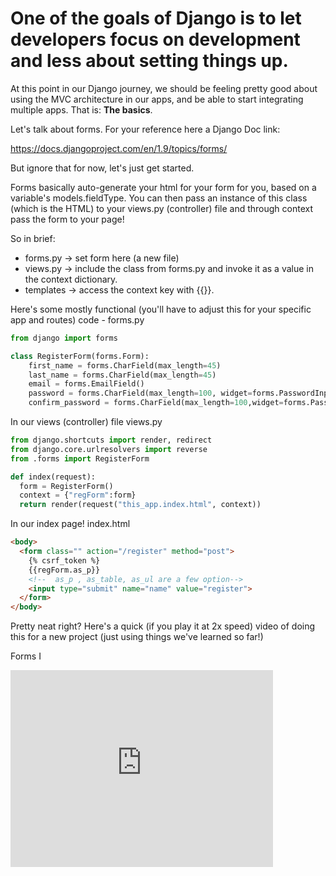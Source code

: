 # One of the goals of Django is to let developers focus on development and less about setting things up.

At this point in our Django journey, we should be feeling pretty good about using the MVC architecture in our apps, and be able to start integrating multiple apps. That is: **The basics**.

Let's talk about forms.  For your reference here a Django Doc link:

https://docs.djangoproject.com/en/1.9/topics/forms/

But ignore that for now, let's just get started.

Forms basically auto-generate your html for your form for you, based on a variable's models.fieldType.  You can then pass an instance of this class (which is the HTML) to your views.py (controller) file and through context pass the form to your page!

So in brief:
- forms.py -> set form here (a new file)
- views.py -> include the class from forms.py and invoke it as a value in the context dictionary.
- templates -> access the context key with {{}}.

Here's some mostly functional (you'll have to adjust this for your specific app and routes) code - forms.py
```python
from django import forms

class RegisterForm(forms.Form):
    first_name = forms.CharField(max_length=45)
    last_name = forms.CharField(max_length=45)
    email = forms.EmailField()
    password = forms.CharField(max_length=100, widget=forms.PasswordInput)
    confirm_password = forms.CharField(max_length=100,widget=forms.PasswordInput)
```
In our views (controller) file
views.py

```python
from django.shortcuts import render, redirect
from django.core.urlresolvers import reverse
from .forms import RegisterForm

def index(request):
  form = RegisterForm()
  context = {"regForm":form}
  return render(request("this_app.index.html", context))
```
In our index page!
index.html
```html
<body>
  <form class="" action="/register" method="post">
    {% csrf_token %}
    {{regForm.as_p}}
    <!--  as_p , as_table, as_ul are a few option-->
    <input type="submit" name="name" value="register">
  </form>
</body>
```

Pretty neat right?  Here's a quick (if you play it at 2x speed) video of doing this for a new project (just using things we've learned so far!)

Forms I

<iframe width="420" height="315" src="https://www.youtube.com/embed/xygziT5WOgg" frameborder="0" allowfullscreen></iframe>
